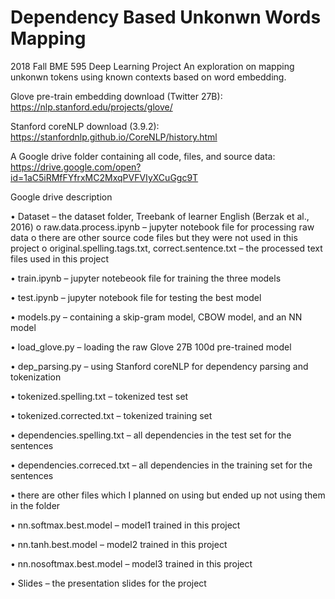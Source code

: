 # Dependency Based Unkonwn Words Mapping
2018 Fall BME 595 Deep Learning Project
An exploration on mapping unkonwn tokens using known contexts based on word embedding. 

Glove pre-train embedding download (Twitter 27B): https://nlp.stanford.edu/projects/glove/ 

Stanford coreNLP download (3.9.2): https://stanfordnlp.github.io/CoreNLP/history.html

A Google drive folder containing all code, files, and source data: https://drive.google.com/open?id=1aC5iRMfFYfrxMC2MxqPVFVIyXCuGgc9T

Google drive description

• Dataset – the dataset folder, Treebank of learner English (Berzak et al., 2016)
	o raw.data.process.ipynb – jupyter notebook file for processing raw data
	o there are other source code files but they were not used in this project
	o original.spelling.tags.txt, correct.sentence.txt – the processed text files used in this project
	
• train.ipynb – jupyter notebeook file for training the three models

• test.ipynb – jupyter notebook file for testing the best model

• models.py – containing a skip-gram model, CBOW model, and an NN model

• load_glove.py – loading the raw Glove 27B 100d pre-trained model

• dep_parsing.py – using Stanford coreNLP for dependency parsing and tokenization

• tokenized.spelling.txt – tokenized test set

• tokenized.corrected.txt – tokenized training set

• dependencies.spelling.txt – all dependencies in the test set for the sentences

• dependencies.correced.txt – all dependencies in the training set for the sentences

• there are other files which I planned on using but ended up not using them in the folder

• nn.softmax.best.model – model1 trained in this project

• nn.tanh.best.model – model2 trained in this project

• nn.nosoftmax.best.model – model3 trained in this project

• Slides – the presentation slides for the project
